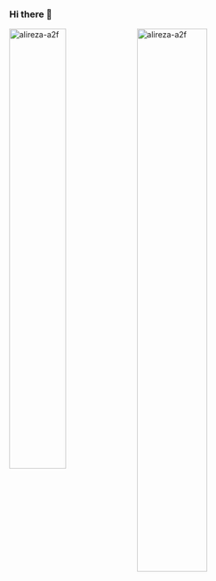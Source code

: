 ### Hi there 👋

<div>
  <img width="45%" align="left" src="https://github-readme-stats.vercel.app/api/top-langs?username=alireza-a2f&show_icons=true&locale=en&layout=compact" alt="alireza-a2f" />
  <img width="50%"  src="https://github-readme-streak-stats.herokuapp.com/?user=alireza-a2f&" alt="alireza-a2f" />
</div>

<!--
**alireza-a2f/alireza-a2f** is a ✨ _special_ ✨ repository because its `README.md` (this file) appears on your GitHub profile.

Here are some ideas to get you started:

- 🔭 I’m currently working on ...
- 🌱 I’m currently learning ...
- 👯 I’m looking to collaborate on ...
- 🤔 I’m looking for help with ...
- 💬 Ask me about ...
- 📫 How to reach me: ...
- 😄 Pronouns: ...
- ⚡ Fun fact: ...
-->

